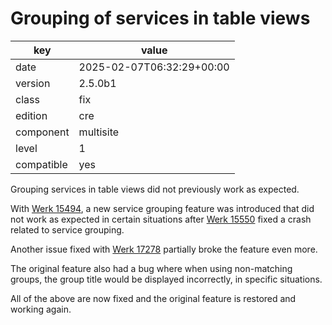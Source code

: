 [//]: # (werk v2)
# Grouping of services in table views

key        | value
---------- | ---
date       | 2025-02-07T06:32:29+00:00
version    | 2.5.0b1
class      | fix
edition    | cre
component  | multisite
level      | 1
compatible | yes

Grouping services in table views did not previously work as expected.

With [Werk 15494](https://checkmk.com/werk/15494), a new service grouping
feature was introduced that did not work as expected in certain situations after
[Werk 15550](https://checkmk.com/werk/15550) fixed a crash related to
service grouping.

Another issue fixed with [Werk 17278](https://checkmk.com/werk/15494) partially
broke the feature even more.

The original feature also had a bug where when using non-matching
groups, the group title would be displayed incorrectly, in specific situations.

All of the above are now fixed and the original feature is restored and
working again.
